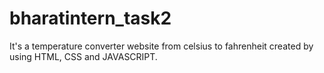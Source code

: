 # bharatintern_task2
It's a temperature converter website from celsius to fahrenheit created by using HTML, CSS and JAVASCRIPT.
